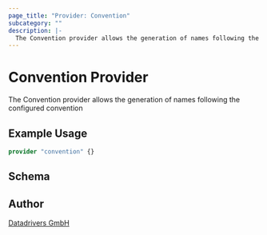 ```yaml
---
page_title: "Provider: Convention"
subcategory: ""
description: |-
  The Convention provider allows the generation of names following the configured convention
---
```


# Convention Provider

The Convention provider allows the generation of names following the configured convention

## Example Usage

```terraform
provider "convention" {}
```

<!-- schema generated by tfplugindocs -->
## Schema

## Author

[Datadrivers GmbH](https://www.datadrivers.de)
